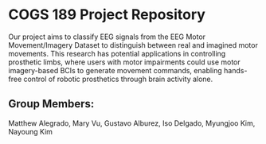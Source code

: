 # COGS 189 Project Repository

Our project aims to classify EEG signals from the EEG Motor Movement/Imagery Dataset to distinguish between real and imagined motor movements. This research has potential applications in controlling prosthetic limbs, where users with motor impairments could use motor imagery-based BCIs to generate movement commands, enabling hands-free control of robotic prosthetics through brain activity alone.

## Group Members: 

Matthew Alegrado, Mary Vu, Gustavo Alburez, Iso Delgado, Myungjoo Kim, Nayoung Kim
